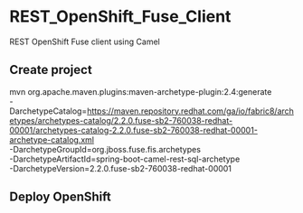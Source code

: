 # REST_OpenShift_Fuse_Client
REST OpenShift Fuse client using Camel

## Create project
mvn org.apache.maven.plugins:maven-archetype-plugin:2.4:generate \
  -DarchetypeCatalog=https://maven.repository.redhat.com/ga/io/fabric8/archetypes/archetypes-catalog/2.2.0.fuse-sb2-760038-redhat-00001/archetypes-catalog-2.2.0.fuse-sb2-760038-redhat-00001-archetype-catalog.xml \
  -DarchetypeGroupId=org.jboss.fuse.fis.archetypes \
  -DarchetypeArtifactId=spring-boot-camel-rest-sql-archetype \
  -DarchetypeVersion=2.2.0.fuse-sb2-760038-redhat-00001
  
## Deploy OpenShift